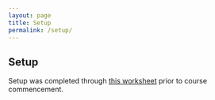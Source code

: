 ```yaml
---
layout: page
title: Setup
permalink: /setup/
---
```


## Setup

Setup was completed through [this worksheet](../fig/introtoPython.pdf) prior to course commencement.
